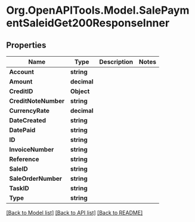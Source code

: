 # Org.OpenAPITools.Model.SalePaymentSaleidGet200ResponseInner

## Properties

Name | Type | Description | Notes
------------ | ------------- | ------------- | -------------
**Account** | **string** |  | 
**Amount** | **decimal** |  | 
**CreditID** | **Object** |  | 
**CreditNoteNumber** | **string** |  | 
**CurrencyRate** | **decimal** |  | 
**DateCreated** | **string** |  | 
**DatePaid** | **string** |  | 
**ID** | **string** |  | 
**InvoiceNumber** | **string** |  | 
**Reference** | **string** |  | 
**SaleID** | **string** |  | 
**SaleOrderNumber** | **string** |  | 
**TaskID** | **string** |  | 
**Type** | **string** |  | 

[[Back to Model list]](../README.md#documentation-for-models) [[Back to API list]](../README.md#documentation-for-api-endpoints) [[Back to README]](../README.md)

